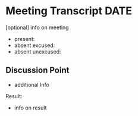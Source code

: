 # Meeting Transcript DATE

[optional] info on meeting

- present:
- absent excused:
- absent unexcused:

## Discussion Point

- additional Info

Result:

- info on result
